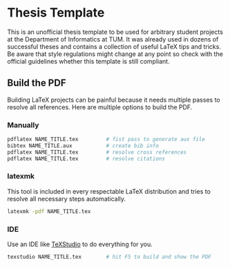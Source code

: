 # Thesis Template

This is an unofficial thesis template to be used for arbitrary student projects at the Department of Informatics at TUM. It was already used in dozens of successful theses and contains a collection of useful LaTeX tips and tricks. Be aware that style regulations might change at any point so check with the official guidelines whether this template is still compliant.

## Build the PDF

Building LaTeX projects can be painful because it needs multiple passes to resolve all references. Here are multiple options to build the PDF.

### Manually

```bash
pdflatex NAME_TITLE.tex         # fist pass to generate aux file
bibtex NAME_TITLE.aux           # create bib info
pdflatex NAME_TITLE.tex         # resolve cross references
pdflatex NAME_TITLE.tex         # resolve citations
```

### latexmk

This tool is included in every respectable LaTeX distribution and tries to resolve all necessary steps automatically.

```bash
latexmk -pdf NAME_TITLE.tex
```

### IDE

Use an IDE like [TeXStudio](https://www.texstudio.org/) to do everything for you.

```bash
texstudio NAME_TITLE.tex        # hit F5 to build and show the PDF
```
